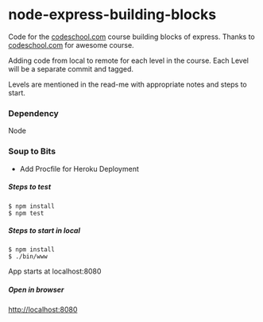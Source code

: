 # node-express-building-blocks
Code for the [codeschool.com](http://codeschool.com) course building blocks of express.
Thanks to [codeschool.com](http://codeschool.com) for awesome course.

Adding code from local to remote for each level in the course. Each Level will be a separate commit and tagged.

Levels are mentioned in the read-me with appropriate notes and steps to start.

### Dependency
Node

### Soup to Bits
- Add Procfile for Heroku Deployment

##### Steps to test
```
$ npm install
$ npm test
```

##### Steps to start in local
```
$ npm install
$ ./bin/www
```
App starts at localhost:8080

##### Open in browser
[http://localhost:8080](http://localhost:8080)
